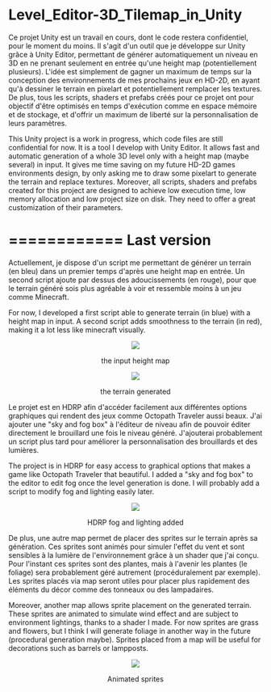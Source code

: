 # Level_Editor-3D_Tilemap_in_Unity

Ce projet Unity est un travail en cours, dont le code restera confidentiel, pour le moment du moins. Il s'agit d'un outil que je développe sur Unity grâce à Unity Editor, permettant de générer automatiquement un niveau en 3D en ne prenant seulement en entrée qu'une height map (potentiellement plusieurs). L'idée est simplement de gagner un maximum de temps sur la conception des environnements de mes prochains jeux en HD-2D, en ayant qu'à dessiner le terrain en pixelart et potentiellement remplacer les textures. De plus, tous les scripts, shaders et prefabs créés pour ce projet ont pour objectif d'être optimisés en temps d'exécution comme en espace mémoire et de stockage, et d'offrir un maximum de liberté sur la personnalisation de leurs paramètres.

This Unity project is a work in progress, which code files are still confidential for now. It is a tool I develop with Unity Editor. It allows fast and automatic generation of a whole 3D level only with a height map (maybe several) in input. It gives me time saving on my future HD-2D games environments design, by only asking me to draw some pixelart to generate the terrain and replace textures. Moreover, all scripts, shaders and prefabs created for this project are designed to achieve low execution time, low memory allocation and low project size on disk. They need to offer a great customization of their parameters.

============
Last version
============

Actuellement, je dispose d'un script me permettant de générer un terrain (en bleu) dans un premier temps d'après une height map en entrée. Un second script ajoute par dessus des adoucissements (en rouge), pour que le terrain généré sois plus agréable à voir et ressemble moins à un jeu comme Minecraft.

For now, I developed a first script able to generate terrain (in blue) with a height map in input. A second script adds smoothness to the terrain (in red), making it a lot less like minecraft visually.


<p align="center"><img src="https://user-images.githubusercontent.com/36695417/194674299-89d5274d-5af5-469a-9b13-88547a53dd4c.png"></p>
<p align="center">the input height map</p>

<p align="center"><img src="https://user-images.githubusercontent.com/36695417/194674257-63976549-989d-43a5-9dd5-f0993cb4d9c0.png"></p>
<p align="center">the terrain generated</p>


Le projet est en HDRP afin d'accéder facilement aux différentes options graphiques qui rendent des jeux comme Octopath Traveler aussi beaux. J'ai ajouter une "sky and fog box" à l'éditeur de niveau afin de pouvoir éditer directement le brouillard une fois le niveau généré. J'ajouterai probablement un script plus tard pour améliorer la personnalisation des brouillards et des lumières.

The project is in HDRP for easy access to graphical options that makes a game like Octopath Traveler that beautiful. I added a "sky and fog box" to the editor to edit fog once the level generation is done. I will probably add a script to modify fog and lighting easily later.


<p align="center"><img src="https://user-images.githubusercontent.com/36695417/194674784-a8d66d43-c9ad-4778-9cde-97ac1c763162.png"></p>
<p align="center">HDRP fog and lighting added</p>


De plus, une autre map permet de placer des sprites sur le terrain après sa génération. Ces sprites sont animés pour simuler l'effet du vent et sont sensibles à la lumière de l'environnement grâce à un shader que j'ai conçu. Pour l'instant ces sprites sont des plantes, mais à l'avenir les plantes (le foliage) sera probablement géré autrement (procéduralement par exemple). Les sprites placés via map seront utiles pour placer plus rapidement des éléments du décor comme des tonneaux ou des lampadaires.

Moreover, another map allows sprite placement on the generated terrain. These sprites are animated to simulate wind effect and are subject to environment lightings, thanks to a shader I made. For now sprites are grass and flowers, but I think I will generate foliage in another way in the future (procedural generation maybe). Sprites placed from a map will be useful for decorations such as barrels or lampposts.


<p align="center"><img src="https://user-images.githubusercontent.com/36695417/194675398-b5d8069c-9a08-4590-aaef-4af7ff6f7d7e.gif"></p>
<p align="center">Animated sprites</p>
